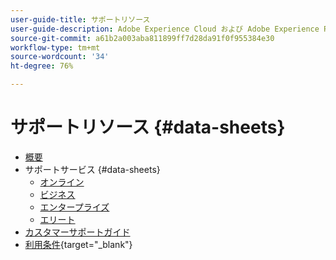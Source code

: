 ```yaml
---
user-guide-title: サポートリソース
user-guide-description: Adobe Experience Cloud および Adobe Experience Platform のサポートリソース。
source-git-commit: a61b2a003aba811899ff7d28da91f0f955384e30
workflow-type: tm+mt
source-wordcount: '34'
ht-degree: 76%

---
```



# サポートリソース {#data-sheets}

+ [概要](overview.md)
+ サポートサービス {#data-sheets}
   + [オンライン](online.md)
   + [ビジネス](business.md)
   + [エンタープライズ](enterprise.md)
   + [エリート](elite.md)
+ [カスタマーサポートガイド](support-guide.md)
+ [利用条件](https://helpx.adobe.com/jp/support/programs/support-policies-terms-conditions.html){target=&quot;_blank&quot;}

<!--

Articles must be added to this TOC file in order to render.

Use this list format to specify links to articles and section headings that expand and collapse in the left rail of the user guide.

An article link CANNOT be used as a section heading.
-->
